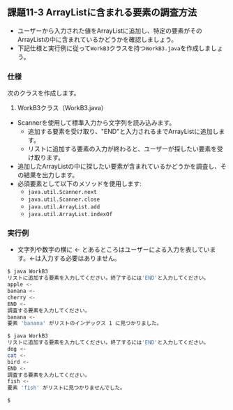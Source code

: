 ## 課題11-3 ArrayListに含まれる要素の調査方法

- ユーザーから入力された値をArrayListに追加し、特定の要素がそのArrayListの中に含まれているかどうかを確認しましょう。
- 下記仕様と実行例に従って`WorkB3`クラスを持つ`WorkB3.java`を作成しましょう。

### 仕様

次のクラスを作成します。

1. WorkB3クラス（WorkB3.java）

- Scannerを使用して標準入力から文字列を読み込みます。
  - 追加する要素を受け取り、"END"と入力されるまでArrayListに追加します。
  - リストに追加する要素の入力が終わると、ユーザーが探したい要素を受け取ります。
- 追加したArrayListの中に探したい要素が含まれているかどうかを調査し、その結果を出力します。
- 必須要素として以下のメソッドを使用します:
  - `java.util.Scanner.next`
  - `java.util.Scanner.close`
  - `java.util.ArrayList.add`
  - `java.util.ArrayList.indexOf`

### 実行例

- 文字列や数字の横に <- とあるところはユーザーによる入力を表しています。<-は入力する必要はありません。

```sh
$ java WorkB3
リストに追加する要素を入力してください。終了するには'END'と入力してください。
apple <-
banana <-
cherry <-
END <-
調査する要素を入力してください。
banana <-
要素 'banana' がリストのインデックス 1 に見つかりました。

$ java WorkB3
リストに追加する要素を入力してください。終了するには'END'と入力してください。
dog <-
cat <-
bird <-
END <-
調査する要素を入力してください。
fish <-
要素 'fish' がリストに見つかりませんでした。

$
```